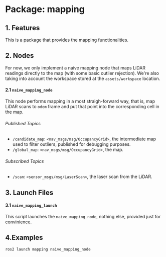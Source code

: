 # Package: mapping

## 1. Features
This is a package that provides the mapping functionalities.

## 2. Nodes
For now, we only implement a naive mapping node that maps LiDAR readings directly to the map (with some basic outlier rejection).
We're also taking into account the workspace stored at the `assets/workspace` location.

#### 2.1 `naive_mapping_node`
This node performs mapping in a most straigh-forward way, that is, map LiDAR scans to `odom` frame and put that point into the corresponding cell in the map.

###### Published Topics
- `/candidate_map`: `<nav_msgs/msg/OccupancyGrid>`, the intermediate map used to filter outliers, published for debugging purposes.
- `/global_map`: `<nav_msgs/msg/OccupancyGrid>`, the map.

###### Subscribed Topics
- `/scan`: `<sensor_msgs/msg/LaserScan>`, the laser scan from the LiDAR.

## 3. Launch Files
#### 3.1 `naive_mapping_launch`
This script launches the `naive_mapping_node`, nothing else, provided just for convinience.

## 4.Examples
```bash
ros2 launch mapping naive_mapping_node
```